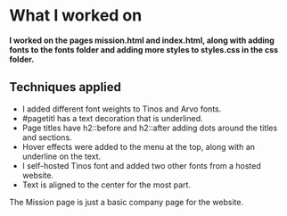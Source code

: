 # What I worked on
**I worked on the pages mission.html and index.html, along with adding fonts to the fonts folder and adding more styles to styles.css in the css folder.**

## Techniques applied
- I added different font weights to Tinos and Arvo fonts.
- #pagetitl has a text decoration that is underlined.
- Page titles have h2::before and h2::after adding dots around the titles and sections.
- Hover effects were added to the menu at the top, along with an underline on the text.
- I self-hosted Tinos font and added two other fonts from a hosted website.
- Text is aligned to the center for the most part.

The Mission page is just a basic company page for the website.
